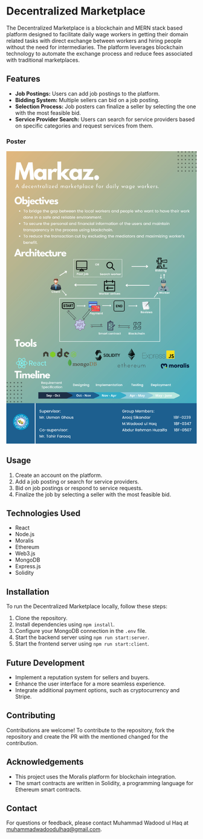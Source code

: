 # Decentralized Marketplace

The Decentralized Marketplace is a blockchain and MERN stack based platform designed to facilitate daily wage workers in getting their domain related tasks with direct exchange between workers and hiring people without the need for intermediaries. The platform leverages blockchain technology to automate the exchange process and reduce fees associated with traditional marketplaces.

## Features

- **Job Postings:** Users can add job postings to the platform.
- **Bidding System:** Multiple sellers can bid on a job posting.
- **Selection Process:** Job posters can finalize a seller by selecting the one with the most feasible bid.
- **Service Provider Search:** Users can search for service providers based on specific categories and request services from them.

### Poster
![fyp poster](https://github.com/mwadood22/FYP-Decentralized-Marketplace/blob/master/src/assets/img/Markaz.jpg?raw=true)

## Usage

1. Create an account on the platform.
2. Add a job posting or search for service providers.
3. Bid on job postings or respond to service requests.
4. Finalize the job by selecting a seller with the most feasible bid.

## Technologies Used

- React
- Node.js
- Moralis
- Ethereum
- Web3.js
- MongoDB
- Express.js
- Solidity

## Installation

To run the Decentralized Marketplace locally, follow these steps:

1. Clone the repository.
2. Install dependencies using `npm install`.
3. Configure your MongoDB connection in the `.env` file.
4. Start the backend server using `npm run start:server`.
5. Start the frontend server using `npm run start:client`.

## Future Development

- Implement a reputation system for sellers and buyers.
- Enhance the user interface for a more seamless experience.
- Integrate additional payment options, such as cryptocurrency and Stripe.

## Contributing

Contributions are welcome! To contribute to the repository, fork the repository and create the PR with the mentioned changed for the contribution.

## Acknowledgements

- This project uses the Moralis platform for blockchain integration.
- The smart contracts are written in Solidity, a programming language for Ethereum smart contracts.

## Contact

For questions or feedback, please contact Muhammad Wadood ul Haq at muhammadwadoodulhaq@gmail.com.

